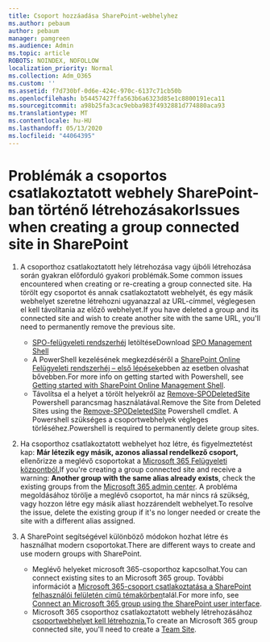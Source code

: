 ```yaml
---
title: Csoport hozzáadása SharePoint-webhelyhez
ms.author: pebaum
author: pebaum
manager: pamgreen
ms.audience: Admin
ms.topic: article
ROBOTS: NOINDEX, NOFOLLOW
localization_priority: Normal
ms.collection: Adm_O365
ms.custom: ''
ms.assetid: f7d730bf-0d6e-424c-970c-6137c71cb50b
ms.openlocfilehash: b54457427ffa563b6a6323d85e1c8800191eca11
ms.sourcegitcommit: a98b25fa3cac9ebba983f4932881d774880aca93
ms.translationtype: MT
ms.contentlocale: hu-HU
ms.lasthandoff: 05/13/2020
ms.locfileid: "44064395"
---
```

# <a name="issues-when-creating-a-group-connected-site-in-sharepoint"></a><span data-ttu-id="b207b-102">Problémák a csoportos csatlakoztatott webhely SharePoint-ban történő létrehozásakor</span><span class="sxs-lookup"><span data-stu-id="b207b-102">Issues when creating a group connected site in SharePoint</span></span>

1. <span data-ttu-id="b207b-103">A csoporthoz csatlakoztatott hely létrehozása vagy újbóli létrehozása során gyakran előforduló gyakori problémák.</span><span class="sxs-lookup"><span data-stu-id="b207b-103">Some common issues encountered when creating or re-creating a group connected site.</span></span>
<span data-ttu-id="b207b-104">Ha törölt egy csoportot és annak csatlakoztatott webhelyét, és egy másik webhelyet szeretne létrehozni ugyanazzal az URL-címmel, véglegesen el kell távolítania az előző webhelyet.</span><span class="sxs-lookup"><span data-stu-id="b207b-104">If you have deleted a group and its connected site and wish to create another site with the same URL, you'll need to permanently remove the previous site.</span></span>

   - <span data-ttu-id="b207b-105">[SPO-felügyeleti rendszerhéj](https://support.office.com/article/introduction-to-the-sharepoint-online-management-shell-c16941c3-19b4-4710-8056-34c034493429) letöltése</span><span class="sxs-lookup"><span data-stu-id="b207b-105">Download [SPO Management Shell](https://support.office.com/article/introduction-to-the-sharepoint-online-management-shell-c16941c3-19b4-4710-8056-34c034493429)</span></span>
   - <span data-ttu-id="b207b-106">A PowerShell kezelésének megkezdéséről a [SharePoint Online Felügyeleti rendszerhéj – első lépések](https://docs.microsoft.com/powershell/module/sharepoint-online/remove-sposite)ebben az esetben olvashat bővebben.</span><span class="sxs-lookup"><span data-stu-id="b207b-106">For more info on getting started with Powershell, see [Getting started with SharePoint Online Management Shell](https://docs.microsoft.com/powershell/module/sharepoint-online/remove-sposite).</span></span>
   - <span data-ttu-id="b207b-107">Távolítsa el a helyet a törölt helyekről az [Remove-SPODeletedSite](https://docs.microsoft.com/powershell/module/sharepoint-online/remove-sposite?view=sharepoint-ps) Powershell parancsmag használatával.</span><span class="sxs-lookup"><span data-stu-id="b207b-107">Remove the Site from Deleted Sites using the [Remove-SPODeletedSite](https://docs.microsoft.com/powershell/module/sharepoint-online/remove-sposite?view=sharepoint-ps) Powershell cmdlet.</span></span> <span data-ttu-id="b207b-108">A Powershell szükséges a csoportwebhelyek végleges törléséhez.</span><span class="sxs-lookup"><span data-stu-id="b207b-108">Powershell is required to permanently delete group sites.</span></span>

1. <span data-ttu-id="b207b-109">Ha csoporthoz csatlakoztatott webhelyet hoz létre, és figyelmeztetést kap: **Már létezik egy másik, azonos aliassal rendelkező csoport,** ellenőrizze a meglévő csoportokat a [Microsoft 365 Felügyeleti központból.](https://admin.microsoft.com/AdminPortal/Home#/groups)</span><span class="sxs-lookup"><span data-stu-id="b207b-109">If you're creating a group connected site and receive a warning: **Another group with the same alias already exists**, check the existing groups from the [Microsoft 365 admin center](https://admin.microsoft.com/AdminPortal/Home#/groups).</span></span> <span data-ttu-id="b207b-110">A probléma megoldásához törölje a meglévő csoportot, ha már nincs rá szükség, vagy hozzon létre egy másik aliast hozzárendelt webhelyet.</span><span class="sxs-lookup"><span data-stu-id="b207b-110">To resolve the issue, delete the existing group if it's no longer needed or create the site with a different alias assigned.</span></span>

1. <span data-ttu-id="b207b-111">A SharePoint segítségével különböző módokon hozhat létre és használhat modern csoportokat.</span><span class="sxs-lookup"><span data-stu-id="b207b-111">There are different ways to create and use modern groups with SharePoint.</span></span>

   - <span data-ttu-id="b207b-112">Meglévő helyeket microsoft 365-csoporthoz kapcsolhat.</span><span class="sxs-lookup"><span data-stu-id="b207b-112">You can connect existing sites to an Microsoft 365 group.</span></span> <span data-ttu-id="b207b-113">További információt a [Microsoft 365-csoport csatlakoztatása a SharePoint felhasználói felületén című témakörben](https://docs.microsoft.com/sharepoint/dev/transform/modernize-connect-to-office365-group#connect-an-office-365-group-using-the-sharepoint-user-interface)talál.</span><span class="sxs-lookup"><span data-stu-id="b207b-113">For more info, see [Connect an Microsoft 365 group using the SharePoint user interface](https://docs.microsoft.com/sharepoint/dev/transform/modernize-connect-to-office365-group#connect-an-office-365-group-using-the-sharepoint-user-interface).</span></span>
   - <span data-ttu-id="b207b-114">Microsoft 365 csoporthoz csatlakoztatott webhely létrehozásához [csoportwebhelyet kell létrehoznia.](https://admin.microsoft.com/sharepoint)</span><span class="sxs-lookup"><span data-stu-id="b207b-114">To create an Microsoft 365 group connected site, you'll need to create a [Team Site](https://admin.microsoft.com/sharepoint).</span></span>
